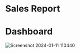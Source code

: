 # Sales Report 

# Dashboard
![Screenshot 2024-01-11 110440](https://github.com/Royalsivm/Customer-Churn-Analysis-Power-Bi-/assets/153700930/10463f1d-fb43-4d1a-a0e6-2693c8e10ce4)
